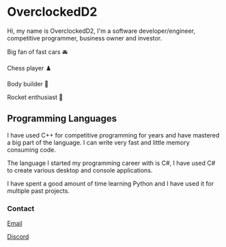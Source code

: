 # OverclockedD2

Hi, my name is OverclockedD2, I'm a software developer/engineer, competitive programmer, business owner and investor.

Big fan of fast cars 🚘

Chess player ♟️

Body builder 💪 

Rocket enthusiast 🚀

## Programming Languages
I have used C++ for competitive programming for years and have mastered a big part of the language. I can write very fast and little memory consuming code.

The language I started my programming career with is C#, I have used C# to create various desktop and console applications.

I have spent a good amount of time learning Python and I have used it for multiple past projects. 


### Contact
[Email](mailto:overclockedd2@gmail.com)

[Discord](https://discordapp.com/users/692793862875512862)
